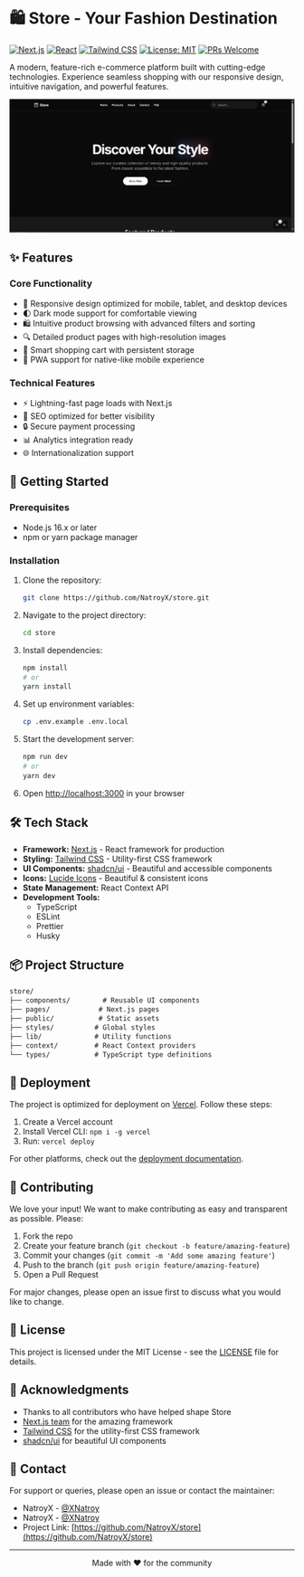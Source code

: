 # 🛍️ Store - Your Fashion Destination

[![Next.js](https://img.shields.io/badge/Next.js-13.0-black?style=flat&logo=next.js)](https://nextjs.org/)
[![React](https://img.shields.io/badge/React-18.0-blue?style=flat&logo=react)](https://reactjs.org/)
[![Tailwind CSS](https://img.shields.io/badge/Tailwind-3.0-38B2AC?style=flat&logo=tailwind-css)](https://tailwindcss.com/)
[![License: MIT](https://img.shields.io/badge/License-MIT-yellow.svg)](https://opensource.org/licenses/MIT)
[![PRs Welcome](https://img.shields.io/badge/PRs-welcome-brightgreen.svg)](http://makeapullrequest.com)

A modern, feature-rich e-commerce platform built with cutting-edge technologies. Experience seamless shopping with our responsive design, intuitive navigation, and powerful features.

![Store Preview](preview.png)

## ✨ Features

### Core Functionality
- 🎨 Responsive design optimized for mobile, tablet, and desktop devices
- 🌓 Dark mode support for comfortable viewing
- 🛍️ Intuitive product browsing with advanced filters and sorting
- 🔍 Detailed product pages with high-resolution images
- 🛒 Smart shopping cart with persistent storage
- 📱 PWA support for native-like mobile experience

### Technical Features
- ⚡ Lightning-fast page loads with Next.js
- 🎯 SEO optimized for better visibility
- 🔒 Secure payment processing
- 📊 Analytics integration ready
- 🌐 Internationalization support

## 🚀 Getting Started

### Prerequisites
- Node.js 16.x or later
- npm or yarn package manager

### Installation

1. Clone the repository:
   ```bash
   git clone https://github.com/NatroyX/store.git
   ```

2. Navigate to the project directory:
   ```bash
   cd store
   ```

3. Install dependencies:
   ```bash
   npm install
   # or
   yarn install
   ```

4. Set up environment variables:
   ```bash
   cp .env.example .env.local
   ```

5. Start the development server:
   ```bash
   npm run dev
   # or
   yarn dev
   ```

6. Open [http://localhost:3000](http://localhost:3000) in your browser

## 🛠️ Tech Stack

- **Framework:** [Next.js](https://nextjs.org/) - React framework for production
- **Styling:** [Tailwind CSS](https://tailwindcss.com/) - Utility-first CSS framework
- **UI Components:** [shadcn/ui](https://ui.shadcn.com/) - Beautiful and accessible components
- **Icons:** [Lucide Icons](https://lucide.dev/) - Beautiful & consistent icons
- **State Management:** React Context API
- **Development Tools:**
  - TypeScript
  - ESLint
  - Prettier
  - Husky

## 📦 Project Structure

```
store/
├── components/        # Reusable UI components
├── pages/            # Next.js pages
├── public/           # Static assets
├── styles/          # Global styles
├── lib/             # Utility functions
├── context/         # React Context providers
└── types/           # TypeScript type definitions
```

## 🚀 Deployment

The project is optimized for deployment on [Vercel](https://vercel.com/). Follow these steps:

1. Create a Vercel account
2. Install Vercel CLI: `npm i -g vercel`
3. Run: `vercel deploy`

For other platforms, check out the [deployment documentation](https://nextjs.org/docs/deployment).

## 🤝 Contributing

We love your input! We want to make contributing as easy and transparent as possible. Please:

1. Fork the repo
2. Create your feature branch (`git checkout -b feature/amazing-feature`)
3. Commit your changes (`git commit -m 'Add some amazing feature'`)
4. Push to the branch (`git push origin feature/amazing-feature`)
5. Open a Pull Request

For major changes, please open an issue first to discuss what you would like to change.

## 📝 License

This project is licensed under the MIT License - see the [LICENSE](LICENSE) file for details.

## 🙏 Acknowledgments

- Thanks to all contributors who have helped shape Store
- [Next.js team](https://nextjs.org/) for the amazing framework
- [Tailwind CSS](https://tailwindcss.com/) for the utility-first CSS framework
- [shadcn/ui](https://ui.shadcn.com/) for beautiful UI components

## 📧 Contact

For support or queries, please open an issue or contact the maintainer:

- NatroyX - [@XNatroy](https://twitter.com/XNatroy)
- NatroyX - [@XNatroy](https://dev.to/natroyx)
- Project Link: [https://github.com/NatroyX/store](https://github.com/NatroyX/store)

---

<p align="center">Made with ❤️ for the community</p>
